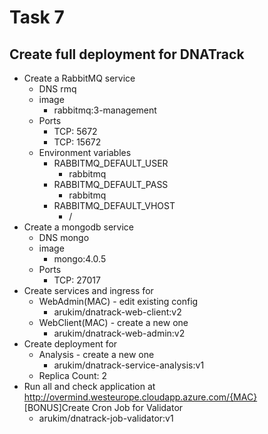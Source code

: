 # Task 7

## Create full deployment for DNATrack

* Create a RabbitMQ service
  * DNS rmq
  * image
    * rabbitmq:3-management
  * Ports
    * TCP: 5672
    * TCP: 15672
  * Environment variables
    * RABBITMQ_DEFAULT_USER
      * rabbitmq
    * RABBITMQ_DEFAULT_PASS
      * rabbitmq
    * RABBITMQ_DEFAULT_VHOST
      * /
* Create a mongodb service
  * DNS mongo
  * image
    * mongo:4.0.5
  * Ports
    * TCP: 27017
* Create services and ingress for
  * WebAdmin(MAC) - edit existing config
    * arukim/dnatrack-web-client:v2
  * WebClient(MAC) - create a new one
    * arukim/dnatrack-web-admin:v2
* Create deployment for 
  * Analysis - create a new one
    * arukim/dnatrack-service-analysis:v1
  * Replica Count: 2 
* Run all and check application at http://overmind.westeurope.cloudapp.azure.com/{MAC}
   [BONUS]Create Cron Job for Validator
  * arukim/dnatrack-job-validator:v1

